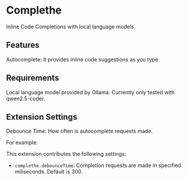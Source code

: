 # Complethe

Inline Code Completions with local language models.

## Features

Autocomplete: It provides inline code suggestions as you type.

## Requirements

Local language model provided by Ollama. Currently only tested with qwen2.5-coder.

## Extension Settings

Debounce Time: How often is autocomplete requests made.

For example:

This extension contributes the following settings:

* `complethe.debounceTime`: Completion requests are made in specified miliseconds. Default is 300.